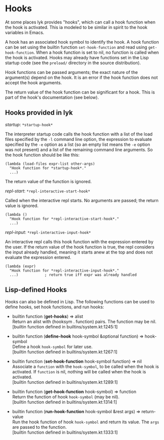 Hooks
=====

At some places lyk provides "hooks", which can call a hook function
when the hook is activated. This ia modeled to be similar in spirit
to the hook variables in Emacs.

A hook has an associated hook symbol to identify the hook. A hook
function can be set using the builtin function `set-hook-function`
and read using `get-hook-function`. When a hook function is set to
nil, no function is called when the hook is activated. Hooks may
already have functions set in the Lisp startup code (see the
`preload/` directory in the source distribution).

Hook functions can be passed arguments; the exact nature of the
argument(s) depend on the hook. It is an error if the hook function
does not accept the hook arguments.

The return value of the hook function can be significant for a hook.
This is part of the hook's documentation (see below).


Hooks provided in lyk
---------------------

*startup*: `*startup-hook*`

The interpreter startup code calls the hook function with a list of
the load files specified by the `-l` command line option, the
expression to evaluate specified by the `-e` option as a list (so an
empty list means the `-e` option was not present) and a list of the
remaining command line arguments. So the hook function should be
like this:

    (lambda (load-files expr-list other-args)
      "Hook function for *startup-hook*."
      ...)

The return value of the function is ignored.


*repl-start*: `*repl-interactive-start-hook*`

Called when the interactive repl starts. No arguments are passed;
the return value is ignored.

    (lambda ()
      "Hook function for *repl-interactive-start-hook*."
      ...)


*repl-input*: `*repl-interactive-input-hook*`

An interactive repl calls this hook function with the expression
entered by the user. If the return value of the hook function is
true, the repl considers the input already handled, meaning it
starts anew at the top and does not evaluate the expression entered.

    (lambda (expr)
      "Hook function for *repl-interactive-input-hook*."
      ...)            ; return true iff expr was already handled


Lisp-defined Hooks
------------------

Hooks can also be defined in Lisp. The following functions can be
used to define hooks, set hook functions, and run hooks:

 * builtin function (**get-hooks**) => alist  
   Return an alist with (hooksym . function) pairs. The function may be nil.  
   [builtin function defined in builtins/system.kt:1245:1]  

 * builtin function (**define-hook** hook-symbol &optional function) =>
   hook-symbol  
   Define a hook `hook-symbol` for later use.  
   [builtin function defined in builtins/system.kt:1267:1]  

 * builtin function (**set-hook-function** hook-symbol function) =>
   nil  
   Associate a `function` with the `hook-symbol`, to be called when
   the hook is activated. If `function` is nil, nothing will be
   called when the hook is activated.  
   [builtin function defined in builtins/system.kt:1289:1]

 * builtin function (**get-hook-function** hook-symbol) => function  
   Return the function of hook `hook-symbol` (may be nil).  
   [builtin function defined in builtins/system.kt:1314:1]

 * builtin function (**run-hook-function** hook-symbol &rest args) =>
   return-value  
   Run the hook function of hook `hook-symbol` and return its value.
   The `args` are passed to the function.  
   [builtin function defined in builtins/system.kt:1333:1]


